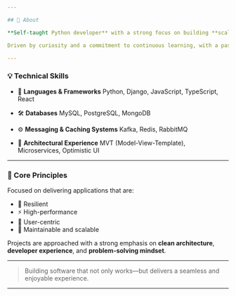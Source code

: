 ```yaml
---

## 👋 About

**Self-taught Python developer** with a strong focus on building **scalable**, **resilient**, and **user-friendly applications**.

Driven by curiosity and a commitment to continuous learning, with a passion for transforming ideas into impactful software solutions.

---
```


### 💡 Technical Skills

* 🐍 **Languages & Frameworks**
  Python, Django, JavaScript, TypeScript, React

* 🛠️ **Databases**
  MySQL, PostgreSQL, MongoDB

* ⚙️ **Messaging & Caching Systems**
  Kafka, Redis, RabbitMQ

* 🧱 **Architectural Experience**
  MVT (Model-View-Template), Microservices, Optimistic UI

---

### 🚀 Core Principles

Focused on delivering applications that are:

* 💪 Resilient
* ⚡ High-performance
* 🎯 User-centric
* 🔧 Maintainable and scalable

Projects are approached with a strong emphasis on **clean architecture**, **developer experience**, and **problem-solving mindset**.

---

> Building software that not only works—but delivers a seamless and enjoyable experience.

---


